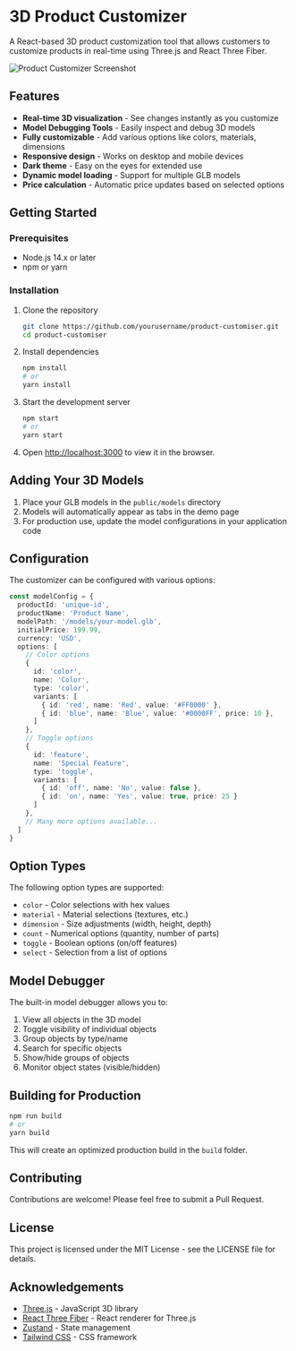 # 3D Product Customizer

A React-based 3D product customization tool that allows customers to customize products in real-time using Three.js and React Three Fiber.

![Product Customizer Screenshot](./screenshot.png)

## Features

- **Real-time 3D visualization** - See changes instantly as you customize
- **Model Debugging Tools** - Easily inspect and debug 3D models
- **Fully customizable** - Add various options like colors, materials, dimensions
- **Responsive design** - Works on desktop and mobile devices
- **Dark theme** - Easy on the eyes for extended use
- **Dynamic model loading** - Support for multiple GLB models
- **Price calculation** - Automatic price updates based on selected options

## Getting Started

### Prerequisites

- Node.js 14.x or later
- npm or yarn

### Installation

1. Clone the repository
   ```bash
   git clone https://github.com/yourusername/product-customiser.git
   cd product-customiser
   ```

2. Install dependencies
   ```bash
   npm install
   # or
   yarn install
   ```

3. Start the development server
   ```bash
   npm start
   # or
   yarn start
   ```

4. Open [http://localhost:3000](http://localhost:3000) to view it in the browser.

## Adding Your 3D Models

1. Place your GLB models in the `public/models` directory
2. Models will automatically appear as tabs in the demo page
3. For production use, update the model configurations in your application code

## Configuration

The customizer can be configured with various options:

```typescript
const modelConfig = {
  productId: 'unique-id',
  productName: 'Product Name',
  modelPath: '/models/your-model.glb',
  initialPrice: 199.99,
  currency: 'USD',
  options: [
    // Color options
    {
      id: 'color',
      name: 'Color',
      type: 'color',
      variants: [
        { id: 'red', name: 'Red', value: '#FF0000' },
        { id: 'blue', name: 'Blue', value: '#0000FF', price: 10 },
      ]
    },
    // Toggle options
    {
      id: 'feature',
      name: 'Special Feature',
      type: 'toggle',
      variants: [
        { id: 'off', name: 'No', value: false },
        { id: 'on', name: 'Yes', value: true, price: 25 }
      ]
    },
    // Many more options available...
  ]
}
```

## Option Types

The following option types are supported:

- `color` - Color selections with hex values
- `material` - Material selections (textures, etc.)
- `dimension` - Size adjustments (width, height, depth)
- `count` - Numerical options (quantity, number of parts)
- `toggle` - Boolean options (on/off features)
- `select` - Selection from a list of options

## Model Debugger

The built-in model debugger allows you to:

1. View all objects in the 3D model
2. Toggle visibility of individual objects
3. Group objects by type/name
4. Search for specific objects
5. Show/hide groups of objects
6. Monitor object states (visible/hidden)

## Building for Production

```bash
npm run build
# or
yarn build
```

This will create an optimized production build in the `build` folder.

## Contributing

Contributions are welcome! Please feel free to submit a Pull Request.

## License

This project is licensed under the MIT License - see the LICENSE file for details.

## Acknowledgements

- [Three.js](https://threejs.org/) - JavaScript 3D library
- [React Three Fiber](https://github.com/pmndrs/react-three-fiber) - React renderer for Three.js
- [Zustand](https://github.com/pmndrs/zustand) - State management
- [Tailwind CSS](https://tailwindcss.com/) - CSS framework 